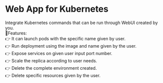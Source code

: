 # Web App for Kubernetes

Integrate Kubernetes commands that can be run through WebUI created by you. <br>
📌Features: <br>
👉 It can launch pods with the specific name given by user.<br>
👉 Run deployment using the image and name given by the user.<br>
👉 Expose services on given user input port number.<br>
👉 Scale the replica according to user needs.<br>
👉 Delete the complete environment created.<br>
👉 Delete specific resources given by the user.<br>
